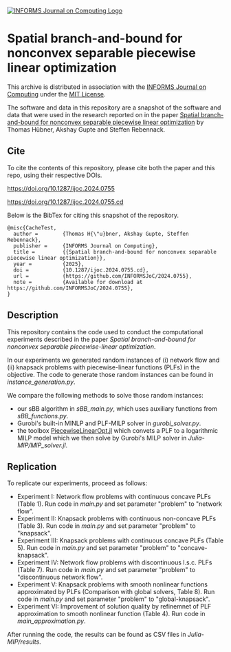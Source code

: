 [![INFORMS Journal on Computing Logo](https://INFORMSJoC.github.io/logos/INFORMS_Journal_on_Computing_Header.jpg)](https://pubsonline.informs.org/journal/ijoc)

# Spatial branch-and-bound for nonconvex separable piecewise linear optimization

This archive is distributed in association with the [INFORMS Journal on
Computing](https://pubsonline.informs.org/journal/ijoc) under the [MIT License](LICENSE).

The software and data in this repository are a snapshot of the software and data
that were used in the research reported on in the paper 
[Spatial branch-and-bound for nonconvex separable piecewise linear optimization](https://doi.org/10.1287/ijoc.2024.0755) by Thomas Hübner, Akshay Gupte and Steffen Rebennack. 


## Cite

To cite the contents of this repository, please cite both the paper and this repo, using their respective DOIs.

https://doi.org/10.1287/ijoc.2024.0755

https://doi.org/10.1287/ijoc.2024.0755.cd

Below is the BibTex for citing this snapshot of the repository.

```
@misc{CacheTest,
  author =        {Thomas H{\"u}bner, Akshay Gupte, Steffen Rebennack},
  publisher =     {INFORMS Journal on Computing},
  title =         {{Spatial branch-and-bound for nonconvex separable piecewise linear optimization}},
  year =          {2025},
  doi =           {10.1287/ijoc.2024.0755.cd},
  url =           {https://github.com/INFORMSJoC/2024.0755},
  note =          {Available for download at https://github.com/INFORMSJoC/2024.0755},
}  
```

## Description

This repository contains the code used to conduct the computational experiments described in the paper *Spatial branch-and-bound for nonconvex separable piecewise-linear optimization*.

In our experiments we generated random instances of (i) network flow and (ii) knapsack problems with piecewise-linear functions (PLFs) in the objective. The code to generate those random instances can be found in *instance_generation.py*. 

We compare the following methods to solve those random instances:
 - our sBB algorithm in *sBB_main.py*, which uses auxiliary functions from *sBB_functions.py*.
 - Gurobi's built-in MINLP and PLF-MILP solver in *gurobi_solver.py*.
 - the toolbox [PiecewiseLinearOpt.jl](https://github.com/jump-dev/PiecewiseLinearOpt.jl) which convets a PLF to a logarithmic MILP model which we then solve by Gurobi's MILP solver in *Julia-MIP/MIP_solver.jl*.


## Replication



To replicate our experiments, proceed as follows:
- Experiment I: Network flow problems with continuous concave PLFs (Table 1). Run code in *main.py* and set parameter "problem" to "network flow".
- Experiment II: Knapsack problems with continuous non-concave PLFs (Table 3).  Run code in *main.py* and set parameter "problem" to "knapsack".
- Experiment III: Knapsack problems with continuous concave PLFs (Table 5). Run code in *main.py* and set parameter "problem" to "concave-knapsack".
- Experiment IV: Network flow problems with discontinuous l.s.c. PLFs (Table 7). Run code in *main.py* and set parameter "problem" to "discontinuous network flow".
- Experiment V: Knapsack problems with smooth nonlinear functions approximated by PLFs (Comparison with global solvers, Table 8). Run code in *main.py* and set parameter "problem" to "global-knapsack".
- Experiment VI: Improvement of solution quality by refinemnet of PLF approximation to smooth nonlinear function (Table 4). Run code in *main_approximation.py*.

After running the code, the results can be found as CSV files in *Julia-MIP/results*. 




